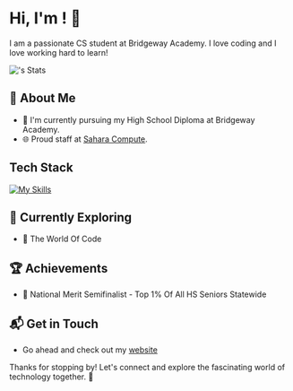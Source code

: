 # Hi, I'm <YOUR NAME>! 👋

I am a passionate CS student at Bridgeway Academy. I love coding and I love working hard to learn!

![<username>'s Stats](https://github-readme-stats.vercel.app/api?username=<username>&theme=vue-dark&show_icons=true&hide_border=true&count_private=true)

## 🚀 About Me

- 🔭 I'm currently pursuing my High School Diploma at Bridgeway Academy.
- 🌐 Proud staff at [Sahara Compute](https://saharacompute.com).


## Tech Stack
[![My Skills](https://skillicons.dev/icons?i=js,html,css,vercel,vue,react,nextjs,gmail,github,gitlab,tailwind,vscode,windows,nginx,nodejs)](https://skillicons.dev)

## 🌱 Currently Exploring

- 🚀 The World Of Code

 ## 🏆 Achievements

- 🌟 National Merit Semifinalist - Top 1% Of All HS Seniors Statewide


## 📬 Get in Touch

- Go ahead and check out my [website](https://kkbutter.me)

Thanks for stopping by! Let's connect and explore the fascinating world of technology together. 🚀

